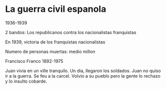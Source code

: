 # La guerra civil espanola

1936-1939

2 bandos: 
Los republicanos contra los nacionalistas franquistas

En 1939, victoria de los franquistas nacionalistas

Numero de personas muertas: medio millon

Francisco Franco 1892-1975


Juan vivia en un ville tranquilo. Un dia, llegaron los soldados. Juan no quiso ir a la guerra. 
Se feu a la carcel. Volvio a su pueblo pero la gente lo rechazo y lo insulto cobarde.

